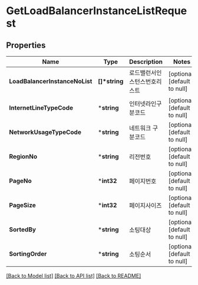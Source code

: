 # GetLoadBalancerInstanceListRequest

## Properties
Name | Type | Description | Notes
------------ | ------------- | ------------- | -------------
**LoadBalancerInstanceNoList** | **[]\*string** | 로드밸런서인스턴스번호리스트 | [optional] [default to null]
**InternetLineTypeCode** | ***string** | 인터넷라인구분코드 | [optional] [default to null]
**NetworkUsageTypeCode** | ***string** | 네트워크 구분코드 | [optional] [default to null]
**RegionNo** | ***string** | 리전번호 | [optional] [default to null]
**PageNo** | ***int32** | 페이지번호 | [optional] [default to null]
**PageSize** | ***int32** | 페이지사이즈 | [optional] [default to null]
**SortedBy** | ***string** | 소팅대상 | [optional] [default to null]
**SortingOrder** | ***string** | 소팅순서 | [optional] [default to null]

[[Back to Model list]](../README.md#documentation-for-models) [[Back to API list]](../README.md#documentation-for-api-endpoints) [[Back to README]](../README.md)



